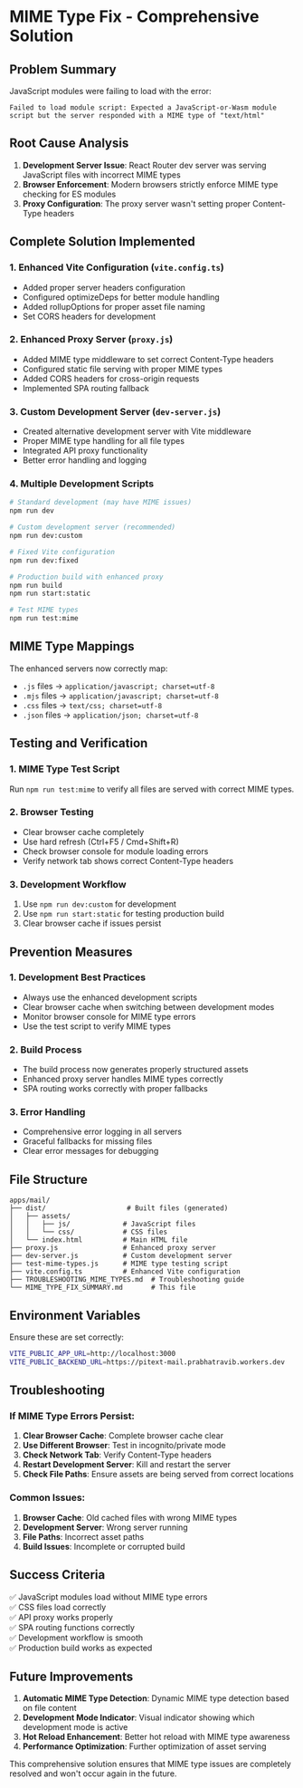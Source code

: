 # MIME Type Fix - Comprehensive Solution

## Problem Summary
JavaScript modules were failing to load with the error:
```
Failed to load module script: Expected a JavaScript-or-Wasm module script but the server responded with a MIME type of "text/html"
```

## Root Cause Analysis
1. **Development Server Issue**: React Router dev server was serving JavaScript files with incorrect MIME types
2. **Browser Enforcement**: Modern browsers strictly enforce MIME type checking for ES modules
3. **Proxy Configuration**: The proxy server wasn't setting proper Content-Type headers

## Complete Solution Implemented

### 1. Enhanced Vite Configuration (`vite.config.ts`)
- Added proper server headers configuration
- Configured optimizeDeps for better module handling
- Added rollupOptions for proper asset file naming
- Set CORS headers for development

### 2. Enhanced Proxy Server (`proxy.js`)
- Added MIME type middleware to set correct Content-Type headers
- Configured static file serving with proper MIME types
- Added CORS headers for cross-origin requests
- Implemented SPA routing fallback

### 3. Custom Development Server (`dev-server.js`)
- Created alternative development server with Vite middleware
- Proper MIME type handling for all file types
- Integrated API proxy functionality
- Better error handling and logging

### 4. Multiple Development Scripts
```bash
# Standard development (may have MIME issues)
npm run dev

# Custom development server (recommended)
npm run dev:custom

# Fixed Vite configuration
npm run dev:fixed

# Production build with enhanced proxy
npm run build
npm run start:static

# Test MIME types
npm run test:mime
```

## MIME Type Mappings
The enhanced servers now correctly map:
- `.js` files → `application/javascript; charset=utf-8`
- `.mjs` files → `application/javascript; charset=utf-8`
- `.css` files → `text/css; charset=utf-8`
- `.json` files → `application/json; charset=utf-8`

## Testing and Verification

### 1. MIME Type Test Script
Run `npm run test:mime` to verify all files are served with correct MIME types.

### 2. Browser Testing
- Clear browser cache completely
- Use hard refresh (Ctrl+F5 / Cmd+Shift+R)
- Check browser console for module loading errors
- Verify network tab shows correct Content-Type headers

### 3. Development Workflow
1. Use `npm run dev:custom` for development
2. Use `npm run start:static` for testing production build
3. Clear browser cache if issues persist

## Prevention Measures

### 1. Development Best Practices
- Always use the enhanced development scripts
- Clear browser cache when switching between development modes
- Monitor browser console for MIME type errors
- Use the test script to verify MIME types

### 2. Build Process
- The build process now generates properly structured assets
- Enhanced proxy server handles MIME types correctly
- SPA routing works correctly with proper fallbacks

### 3. Error Handling
- Comprehensive error logging in all servers
- Graceful fallbacks for missing files
- Clear error messages for debugging

## File Structure
```
apps/mail/
├── dist/                    # Built files (generated)
│   ├── assets/
│   │   ├── js/             # JavaScript files
│   │   └── css/            # CSS files
│   └── index.html          # Main HTML file
├── proxy.js                # Enhanced proxy server
├── dev-server.js           # Custom development server
├── test-mime-types.js      # MIME type testing script
├── vite.config.ts          # Enhanced Vite configuration
├── TROUBLESHOOTING_MIME_TYPES.md  # Troubleshooting guide
└── MIME_TYPE_FIX_SUMMARY.md       # This file
```

## Environment Variables
Ensure these are set correctly:
```bash
VITE_PUBLIC_APP_URL=http://localhost:3000
VITE_PUBLIC_BACKEND_URL=https://pitext-mail.prabhatravib.workers.dev
```

## Troubleshooting

### If MIME Type Errors Persist:
1. **Clear Browser Cache**: Complete browser cache clear
2. **Use Different Browser**: Test in incognito/private mode
3. **Check Network Tab**: Verify Content-Type headers
4. **Restart Development Server**: Kill and restart the server
5. **Check File Paths**: Ensure assets are being served from correct locations

### Common Issues:
1. **Browser Cache**: Old cached files with wrong MIME types
2. **Development Server**: Wrong server running
3. **File Paths**: Incorrect asset paths
4. **Build Issues**: Incomplete or corrupted build

## Success Criteria
✅ JavaScript modules load without MIME type errors  
✅ CSS files load correctly  
✅ API proxy works properly  
✅ SPA routing functions correctly  
✅ Development workflow is smooth  
✅ Production build works as expected  

## Future Improvements
1. **Automatic MIME Type Detection**: Dynamic MIME type detection based on file content
2. **Development Mode Indicator**: Visual indicator showing which development mode is active
3. **Hot Reload Enhancement**: Better hot reload with MIME type awareness
4. **Performance Optimization**: Further optimization of asset serving

This comprehensive solution ensures that MIME type issues are completely resolved and won't occur again in the future. 